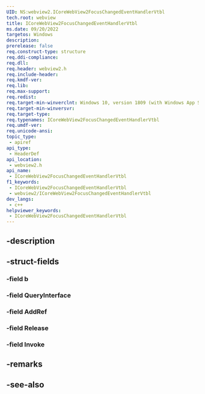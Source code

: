 ```yaml
---
UID: NS:webview2.ICoreWebView2FocusChangedEventHandlerVtbl
tech.root: webview
title: ICoreWebView2FocusChangedEventHandlerVtbl
ms.date: 09/20/2022
targetos: Windows
description: 
prerelease: false
req.construct-type: structure
req.ddi-compliance: 
req.dll: 
req.header: webview2.h
req.include-header: 
req.kmdf-ver: 
req.lib: 
req.max-support: 
req.redist: 
req.target-min-winverclnt: Windows 10, version 1809 (with Windows App SDK 1.1 or later)
req.target-min-winversvr: 
req.target-type: 
req.typenames: ICoreWebView2FocusChangedEventHandlerVtbl
req.umdf-ver: 
req.unicode-ansi: 
topic_type:
 - apiref
api_type:
 - HeaderDef
api_location:
 - webview2.h
api_name:
 - ICoreWebView2FocusChangedEventHandlerVtbl
f1_keywords:
 - ICoreWebView2FocusChangedEventHandlerVtbl
 - webview2/ICoreWebView2FocusChangedEventHandlerVtbl
dev_langs:
 - c++
helpviewer_keywords:
 - ICoreWebView2FocusChangedEventHandlerVtbl
---
```


## -description

## -struct-fields

### -field b

### -field QueryInterface

### -field AddRef

### -field Release

### -field Invoke

## -remarks

## -see-also


